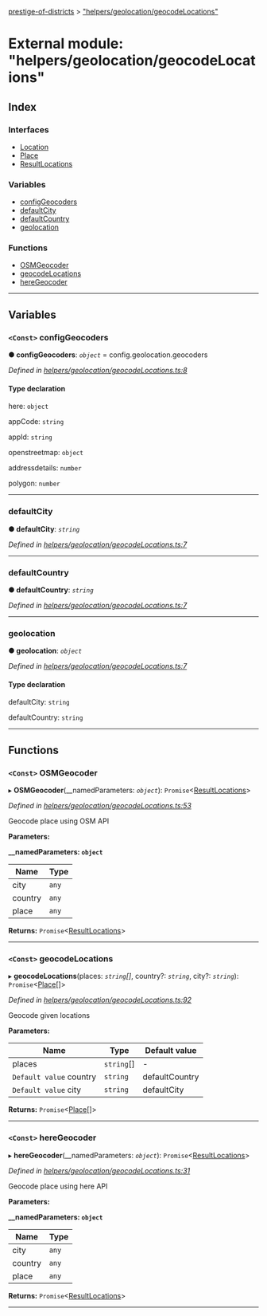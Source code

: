 [prestige-of-districts](../README.md) > ["helpers/geolocation/geocodeLocations"](../modules/_helpers_geolocation_geocodelocations_.md)

# External module: "helpers/geolocation/geocodeLocations"

## Index

### Interfaces

* [Location](../interfaces/_helpers_geolocation_geocodelocations_.location.md)
* [Place](../interfaces/_helpers_geolocation_geocodelocations_.place.md)
* [ResultLocations](../interfaces/_helpers_geolocation_geocodelocations_.resultlocations.md)

### Variables

* [configGeocoders](_helpers_geolocation_geocodelocations_.md#configgeocoders)
* [defaultCity](_helpers_geolocation_geocodelocations_.md#defaultcity)
* [defaultCountry](_helpers_geolocation_geocodelocations_.md#defaultcountry)
* [geolocation](_helpers_geolocation_geocodelocations_.md#geolocation)

### Functions

* [OSMGeocoder](_helpers_geolocation_geocodelocations_.md#osmgeocoder)
* [geocodeLocations](_helpers_geolocation_geocodelocations_.md#geocodelocations)
* [hereGeocoder](_helpers_geolocation_geocodelocations_.md#heregeocoder)

---

## Variables

<a id="configgeocoders"></a>

### `<Const>` configGeocoders

**● configGeocoders**: *`object`* =  config.geolocation.geocoders

*Defined in [helpers/geolocation/geocodeLocations.ts:8](https://github.com/YarosJ/prestige-of-districts/blob/a1ae45e/helpers/geolocation/geocodeLocations.ts#L8)*

#### Type declaration

 here: `object`

 appCode: `string`

 appId: `string`

 openstreetmap: `object`

 addressdetails: `number`

 polygon: `number`

___
<a id="defaultcity"></a>

###  defaultCity

**● defaultCity**: *`string`*

*Defined in [helpers/geolocation/geocodeLocations.ts:7](https://github.com/YarosJ/prestige-of-districts/blob/a1ae45e/helpers/geolocation/geocodeLocations.ts#L7)*

___
<a id="defaultcountry"></a>

###  defaultCountry

**● defaultCountry**: *`string`*

*Defined in [helpers/geolocation/geocodeLocations.ts:7](https://github.com/YarosJ/prestige-of-districts/blob/a1ae45e/helpers/geolocation/geocodeLocations.ts#L7)*

___
<a id="geolocation"></a>

###  geolocation

**● geolocation**: *`object`*

*Defined in [helpers/geolocation/geocodeLocations.ts:7](https://github.com/YarosJ/prestige-of-districts/blob/a1ae45e/helpers/geolocation/geocodeLocations.ts#L7)*

#### Type declaration

 defaultCity: `string`

 defaultCountry: `string`

___

## Functions

<a id="osmgeocoder"></a>

### `<Const>` OSMGeocoder

▸ **OSMGeocoder**(__namedParameters: *`object`*): `Promise`<[ResultLocations](../interfaces/_helpers_geolocation_geocodelocations_.resultlocations.md)>

*Defined in [helpers/geolocation/geocodeLocations.ts:53](https://github.com/YarosJ/prestige-of-districts/blob/a1ae45e/helpers/geolocation/geocodeLocations.ts#L53)*

Geocode place using OSM API

**Parameters:**

**__namedParameters: `object`**

| Name | Type |
| ------ | ------ |
| city | `any` |
| country | `any` |
| place | `any` |

**Returns:** `Promise`<[ResultLocations](../interfaces/_helpers_geolocation_geocodelocations_.resultlocations.md)>

___
<a id="geocodelocations"></a>

### `<Const>` geocodeLocations

▸ **geocodeLocations**(places: *`string`[]*, country?: *`string`*, city?: *`string`*): `Promise`<[Place](../interfaces/_helpers_geolocation_geocodelocations_.place.md)[]>

*Defined in [helpers/geolocation/geocodeLocations.ts:92](https://github.com/YarosJ/prestige-of-districts/blob/a1ae45e/helpers/geolocation/geocodeLocations.ts#L92)*

Geocode given locations

**Parameters:**

| Name | Type | Default value |
| ------ | ------ | ------ |
| places | `string`[] | - |
| `Default value` country | `string` |  defaultCountry |
| `Default value` city | `string` |  defaultCity |

**Returns:** `Promise`<[Place](../interfaces/_helpers_geolocation_geocodelocations_.place.md)[]>

___
<a id="heregeocoder"></a>

### `<Const>` hereGeocoder

▸ **hereGeocoder**(__namedParameters: *`object`*): `Promise`<[ResultLocations](../interfaces/_helpers_geolocation_geocodelocations_.resultlocations.md)>

*Defined in [helpers/geolocation/geocodeLocations.ts:31](https://github.com/YarosJ/prestige-of-districts/blob/a1ae45e/helpers/geolocation/geocodeLocations.ts#L31)*

Geocode place using here API

**Parameters:**

**__namedParameters: `object`**

| Name | Type |
| ------ | ------ |
| city | `any` |
| country | `any` |
| place | `any` |

**Returns:** `Promise`<[ResultLocations](../interfaces/_helpers_geolocation_geocodelocations_.resultlocations.md)>

___

